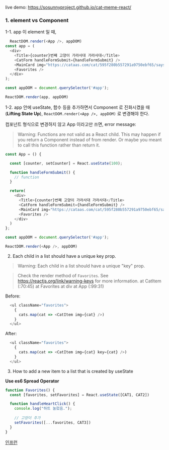live demo: https://sosunnyproject.github.io/cat-meme-react/

### 1. element vs Component

1-1. app 이 element 일 때,
```js
  ReactDOM.render(<App />, appDOM)
const app = (
  <div>
    <Title>{counter}번째 고양이 가라사대 가라사대</Title>
    <CatForm handleFormSubmit={handleFormSubmit} />
    <MainCard img="https://cataas.com/cat/595f280b557291a9750ebf65/says/JavaScript" />
    <Favorites />
  </div>
);

const appDOM = document.querySelector('#app');

ReactDOM.render(app, appDOM)
```

1-2. app 안에 useState, 함수 등을 추가하면서 Component 로 진화시켰을 때 (**Lifting State Up**), `ReactDOM.render(<App />, appDOM)` 로 변경해야 한다.

컴포넌트 형식으로 변경하지 않고 App 이라고만 쓰면, error message:

>Warning: Functions are not valid as a React child. This may happen if you return a Component instead of <Component /> from render. Or maybe you meant to call this function rather than return it.

```js
const App = () {

  const [counter, setCounter] = React.useState(100);

  function handleFormSubmit() {
    // function
  }

  return(
    <div>
      <Title>{counter}번째 고양이 가라사대 가라사대</Title>
      <CatForm handleFormSubmit={handleFormSubmit} />
      <MainCard img="https://cataas.com/cat/595f280b557291a9750ebf65/says/JavaScript" />
      <Favorites />
    </div>
  )
};

const appDOM = document.querySelector('#app');

ReactDOM.render(<App />, appDOM)
```


2. Each child in a list should have a unique key prop.

> Warning: Each child in a list should have a unique "key" prop.

> Check the render method of `Favorites`. See https://reactjs.org/link/warning-keys for more information.
    at CatItem (<anonymous>:70:45)
    at Favorites
    at div
    at App (<anonymous>:99:31)


Before:
```js
  <ul className="favorites">
    {
      cats.map(cat => <CatItem img={cat} />)
    }
  </ul>
```

After:
```js
  <ul className="favorites">
    {
      cats.map(cat => <CatItem img={cat} key={cat} />)
    }
  </ul>
```

3. How to add a new item to a list that is created by useState

**Use es6 Spread Operator**

```js
function Favorites() {
  const [favorites, setFavorites] = React.useState([CAT1, CAT2])

  function handleHeartClick() {
    console.log("하트 눌렀음.");
    
    // 고양이 추가
    setFavorites([...favorites, CAT3])
  }
}
```
  
[인프런](https://www.inflearn.com/course/%EB%A7%8C%EB%93%A4%EB%A9%B4%EC%84%9C-%EB%B0%B0%EC%9A%B0%EB%8A%94-%EB%A6%AC%EC%95%A1%ED%8A%B8-%EA%B8%B0%EC%B4%88)
